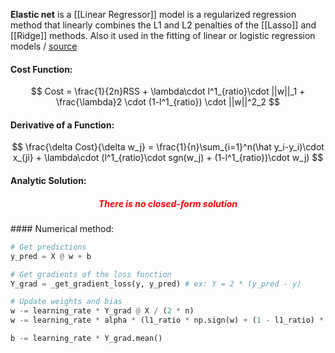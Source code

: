 **Elastic net** is a [[Linear Regressor]] model is a regularized regression method that linearly combines the L1 and L2 penalties of the [[Lasso]] and [[Ridge]] methods. Also it used in the fitting of linear or logistic regression models / [source](https://github.com/Djacon/skmini/blob/main/skmini/linear_model/_regression.py#L38)

#### Cost Function:
$$
Cost = \frac{1}{2n}RSS + \lambda\cdot l^1_{ratio}\cdot ||w||_1 + \frac{\lambda}2 \cdot (1-l^1_{ratio}) \cdot ||w||^2_2
$$

#### Derivative of a Function:
$$
\frac{\delta Cost}{\delta w_j} = \frac{1}{n}\sum_{i=1}^n(\hat y_i-y_i)\cdot x_{ji} + \lambda\cdot (l^1_{ratio}\cdot sgn(w_j) + (1-l^1_{ratio})\cdot w_j)
$$

#### Analytic Solution:
<h5 align='center' style='color:red'>There is no closed-form solution</h5>
#### Numerical method:

```python
# Get predictions
y_pred = X @ w + b

# Get gradients of the loss function
Y_grad = _get_gradient_loss(y, y_pred) # ex: Y = 2 * (y_pred - y)

# Update weights and bias
w -= learning_rate * Y_grad @ X / (2 * n)
w -= learning_rate * alpha * (l1_ratio * np.sign(w) + (1 - l1_ratio) * w)

b -= learning_rate * Y_grad.mean()
```
